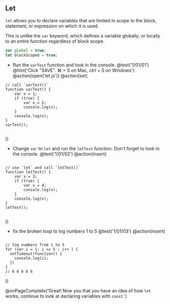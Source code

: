## Let

`let` allows you to declare variables that are limited in scope to the block, statement, or expression on which it is used.

This is unlike the `var` keyword, which defines a variable globally, or locally to an entire function regardless of block scope.

```js
var global = true;
let blockScoped = true;
```


+ Run the `varTest` function and look in the console.
@test('1/01/01')
@hint('Click "SAVE". ⌘ + S on Mac, ctrl + S on Windows')
@action(open('let.js'))
@action(set(
```
// call `varTest()`
function varTest() {
	var x = 1;
	if (true) {
		var x = 2;
		console.log(x);
	}
	console.log(x);
}
varTest();


```  
))

+ Change `var` to `let` and run the `letTest` function. Don't forget to look in the console.
@test('1/01/02')
@action(insert(
```

// use `let` and call `letTest()`
function letTest() {
	var x = 3;
	if (true) {
		var x = 4;
		console.log(x);
	}
	console.log(x);
}
letTest();


```  
))

+ fix the broken loop to log numbers 1 to 5
@test('1/01/03')
@action(insert(
```

// log numbers from 1 to 5
for (var i = 1; i <= 5 ; i++ ) {
  setTimeout(function() {
    console.log(i);
  })
}
// 6 6 6 6 6

```
))

@onPageComplete('Great! Now you that you have an idea of how `let` works, continue to look at declaring variables with `const`.')
